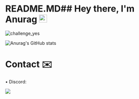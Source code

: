 # README.MD## Hey there, I'm Anurag <img src="https://media.giphy.com/media/hvRJCLFzcasrR4ia7z/giphy.gif" width="25px">
![challenge_yes](https://i.alexflipnote.dev/4h93guy.png)

![Anurag's GitHub stats](https://github-readme-stats.vercel.app/api?username=InvalidAnurag&show_icons=true&theme=radical)
# Contact ✉️

• Discord:

[![](https://discord.c99.nl/widget/theme-1/458541186265907210.png)](https://discord.gg/flantic)

